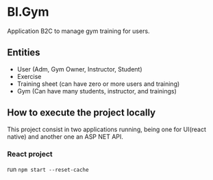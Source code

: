 # Bl.Gym
Application B2C to manage gym training for users.

## Entities
- User (Adm, Gym Owner, Instructor, Student)
- Exercise
- Training sheet (can have zero or more users and training)
- Gym (Can have many students, instructor, and trainings)

## How to execute the project locally
This project consist in two applications running, being one for UI(react native) and another one an ASP NET API.

### React project
run `npm start --reset-cache`
